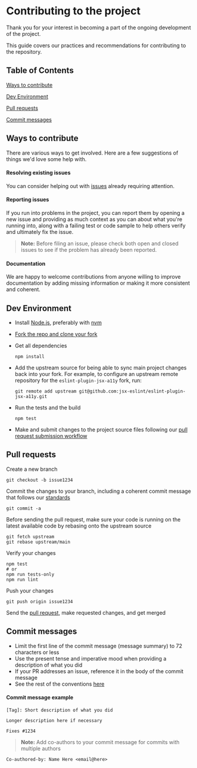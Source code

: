 
# Contributing to the project

Thank you for your interest in becoming a part of the ongoing development of the project.

This guide covers our practices and recommendations for contributing to the repository.


## Table of Contents

[Ways to contribute](#ways-to-contribute)

[Dev Environment](#dev-environment)

[Pull requests](#pull-requests)

[Commit messages](#commit-messages)


## Ways to contribute

There are various ways to get involved. Here are a few suggestions of things we'd love some help with.

#### Resolving existing issues

 You can consider helping out with [issues](./issues?q=is%3Aissue+is%3Aopen+label%3A%22help+wanted%22) already requiring attention.

#### Reporting issues

If you run into problems in the project, you can report them by opening a new issue and providing as much context as you can about what you're running into, along with a failing test or code sample to help others verify and ultimately fix the issue.

> **Note:** Before filing an issue, please check both open and closed issues to see if the problem has already been reported.

#### Documentation

We are happy to welcome contributions from anyone willing to improve documentation by adding missing information or making it more consistent and coherent.


## Dev Environment

* Install [Node.js](https://nodejs.org/en/), preferably with [nvm](https://github.com/nvm-sh/nvm)

* [Fork the repo and clone your fork](https://docs.github.com/en/get-started/quickstart/fork-a-repo)

* Get all dependencies
  ```
  npm install
  ```
* Add the upstream source for being able to sync main project changes back into your fork. For example, to configure an upstream remote repository for the `eslint-plugin-jsx-a11y` fork, run:
  ```
  git remote add upstream git@github.com:jsx-eslint/eslint-plugin-jsx-a11y.git 
  ```  
* Run the tests and the build
  ```
  npm test
  ``` 
* Make and submit changes to the project source files following our [pull request submission workflow](#pull-requests)
	

## Pull requests

Create a new branch

```
git checkout -b issue1234
```

Commit the changes to your branch, including a coherent commit message that follows our [standards](#commit-messages)

```
git commit -a
```

Before sending the pull request, make sure your code is running on the latest available code by rebasing onto the upstream source

```
git fetch upstream
git rebase upstream/main
```

Verify your changes

```
npm test
# or
npm run tests-only
npm run lint
```

Push your changes

```
git push origin issue1234
```

Send the [pull request](https://docs.github.com/en/pull-requests), make requested changes, and get merged 

## Commit messages

* Limit the first line of the commit message (message summary) to 72 characters or less  
* Use the present tense and imperative mood when providing a description of what you did
* If your PR addresses an issue, reference it in the body of the commit message
* See the rest of the conventions [here](https://gist.github.com/ljharb/772b0334387a4bee89af24183114b3c7) 

#### Commit message example

```
[Tag]: Short description of what you did

Longer description here if necessary

Fixes #1234
```


> **Note:**  Add co-authors to your commit message for commits with multiple authors

```
Co-authored-by: Name Here <email@here>
```

